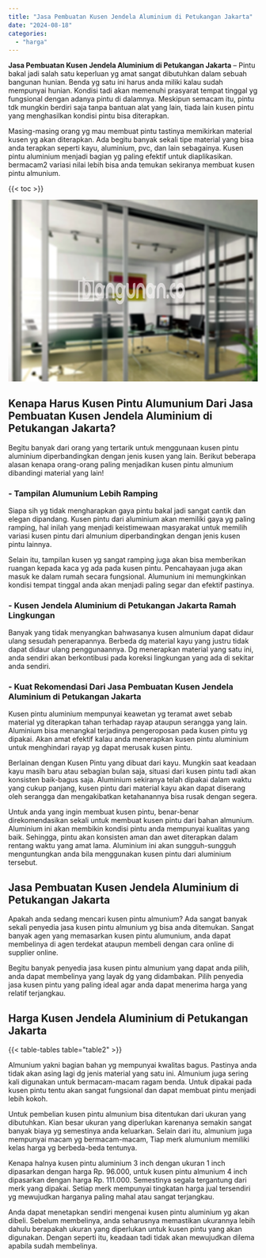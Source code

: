 ```yaml
---
title: "Jasa Pembuatan Kusen Jendela Aluminium di Petukangan Jakarta"
date: "2024-08-18"
categories: 
  - "harga"
---
```


**Jasa Pembuatan Kusen Jendela Aluminium di Petukangan Jakarta** – Pintu bakal jadi salah satu keperluan yg amat sangat dibutuhkan dalam sebuah bangunan hunian. Benda yg satu ini harus anda miliki kalau sudah mempunyai hunian. Kondisi tadi akan memenuhi prasyarat tempat tinggal yg fungsional dengan adanya pintu di dalamnya. Meskipun semacam itu, pintu tdk mungkin berdiri saja tanpa bantuan alat yang lain, tiada lain kusen pintu yang menghasilkan kondisi pintu bisa diterapkan.

Masing-masing orang yg mau membuat pintu tastinya memikirkan material kusen yg akan diterapkan. Ada begitu banyak sekali tipe material yang bisa anda terapkan seperti kayu, aluminium, pvc, dan lain sebagainya. Kusen pintu aluminium menjadi bagian yg paling efektif untuk diaplikasikan. bermacam2 variasi nilai lebih bisa anda temukan sekiranya membuat kusen pintu almunium.

{{< toc >}}

![Jasa Pembuatan Kusen Jendela Aluminium di Petukangan Jakarta](/images/harga-kusen-jendela-alumunium-43.png)

## Kenapa Harus Kusen Pintu Alumunium Dari Jasa Pembuatan Kusen Jendela Aluminium di Petukangan Jakarta?

Begitu banyak dari orang yang tertarik untuk menggunaan kusen pintu aluminium diperbandingkan dengan jenis kusen yang lain. Berikut beberapa alasan kenapa orang-orang paling menjadikan kusen pintu almunium dibandingi material yang lain!

### \- Tampilan Alumunium Lebih Ramping

Siapa sih yg tidak mengharapkan gaya pintu bakal jadi sangat cantik dan elegan dipandang. Kusen pintu dari aluminium akan memiliki gaya yg paling ramping, hal inilah yang menjadi keistimewaan masyarakat untuk memilih variasi kusen pintu dari almunium diperbandingkan dengan jenis kusen pintu lainnya.

Selain itu, tampilan kusen yg sangat ramping juga akan bisa memberikan ruangan kepada kaca yg ada pada kusen pintu. Pencahayaan juga akan masuk ke dalam rumah secara fungsional. Alumunium ini memungkinkan kondisi tempat tinggal anda akan menjadi paling segar dan efektif pastinya.

### \- Kusen Jendela Aluminium di Petukangan Jakarta Ramah Lingkungan

Banyak yang tidak menyangkan bahwasanya kusen almunium dapat didaur ulang sesudah penerapannya. Berbeda dg material kayu yang justru tidak dapat didaur ulang penggunaannya. Dg menerapkan material yang satu ini, anda sendiri akan berkontibusi pada koreksi lingkungan yang ada di sekitar anda sendiri.

### \- Kuat Rekomendasi Dari Jasa Pembuatan Kusen Jendela Aluminium di Petukangan Jakarta

Kusen pintu aluminium mempunyai keawetan yg teramat awet sebab material yg diterapkan tahan terhadap rayap ataupun serangga yang lain. Aluminium bisa menangkal terjadinya pengeroposan pada kusen pintu yg dipakai. Akan amat efektif kalau anda menerapkan kusen pintu aluminium untuk menghindari rayap yg dapat merusak kusen pintu.

Berlainan dengan Kusen Pintu yang dibuat dari kayu. Mungkin saat keadaan kayu masih baru atau sebagian bulan saja, situasi dari kusen pintu tadi akan konsisten baik-bagus saja. Aluminium sekiranya telah dipakai dalam waktu yang cukup panjang, kusen pintu dari material kayu akan dapat diserang oleh serangga dan mengakibatkan ketahanannya bisa rusak dengan segera.

Untuk anda yang ingin membuat kusen pintu, benar-benar direkomendasikan sekali untuk membuat kusen pintu dari bahan almunium. Aluminium ini akan membikin kondisi pintu anda mempunyai kualitas yang baik. Sehingga, pintu akan konsisten aman dan awet diterapkan dalam rentang waktu yang amat lama. Aluminium ini akan sungguh-sungguh menguntungkan anda bila menggunakan kusen pintu dari aluminium tersebut.

## Jasa Pembuatan Kusen Jendela Aluminium di Petukangan Jakarta

Apakah anda sedang mencari kusen pintu almunium? Ada sangat banyak sekali penyedia jasa kusen pintu almunium yg bisa anda ditemukan. Sangat banyak agen yang memasarkan kusen pintu alumunium, anda dapat membelinya di agen terdekat ataupun membeli dengan cara online di supplier online.

Begitu banyak penyedia jasa kusen pintu almunium yang dapat anda pilih, anda dapat membelinya yang layak dg yang didambakan. Pilih penyedia jasa kusen pintu yang paling ideal agar anda dapat menerima harga yang relatif terjangkau.

## Harga Kusen Jendela Aluminium di Petukangan Jakarta

{{< table-tables table="table2" >}}

Almunium yakni bagian bahan yg mempunyai kwalitas bagus. Pastinya anda tidak akan asing lagi dg jenis material yang satu ini. Almunium juga sering kali digunakan untuk bermacam-macam ragam benda. Untuk dipakai pada kusen pintu tentu akan sangat fungsional dan dapat membuat pintu menjadi lebih kokoh.

Untuk pembelian kusen pintu almunium bisa ditentukan dari ukuran yang dibutuhkan. Kian besar ukuran yang diperlukan karenanya semakin sangat banyak biaya yg semestinya anda keluarkan. Selain dari itu, almunium juga mempunyai macam yg bermacam-macam, Tiap merk alumunium memiliki kelas harga yg berbeda-beda tentunya.

Kenapa halnya kusen pintu aluminium 3 inch dengan ukuran 1 inch dipasarkan dengan harga Rp. 96.000, untuk kusen pintu almunium 4 inch dipasarkan dengan harga Rp. 111.000. Semestinya segala tergantung dari merk yang dipakai. Setiap merk mempunyai tingkatan harga jual tersendiri yg mewujudkan harganya paling mahal atau sangat terjangkau.

Anda dapat menetapkan sendiri mengenai kusen pintu aluminium yg akan dibeli. Sebelum membelinya, anda seharusnya memastikan ukurannya lebih dahulu berapakah ukuran yang diperlukan untuk kusen pintu yang akan digunakan. Dengan seperti itu, keadaan tadi tidak akan mewujudkan dilema apabila sudah membelinya.

